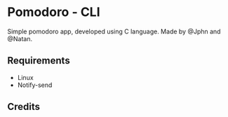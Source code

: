 # Pomodoro - CLI

Simple pomodoro app, developed using C language.
Made by @Jphn and @Natan.

## Requirements

- Linux
- Notify-send

## Credits
